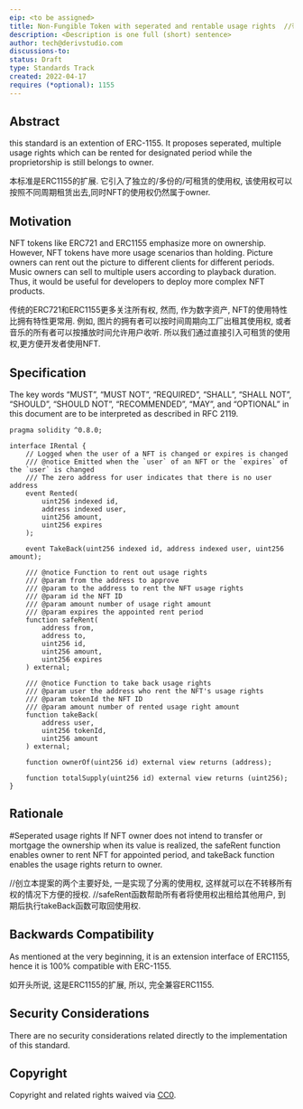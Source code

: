 ```yaml
---
eip: <to be assigned>
title: Non-Fungible Token with seperated and rentable usage rights	//带有独立可租赁使用权的NFT
description: <Description is one full (short) sentence>
author: tech@derivstudio.com
discussions-to: 
status: Draft
type: Standards Track
created: 2022-04-17
requires (*optional): 1155
---
```


## Abstract
this standard is an extention of ERC-1155. It proposes seperated, multiple usage rights which can be rented for designated period while the proprietorship is still belongs to owner.

本标准是ERC1155的扩展. 它引入了独立的/多份的/可租赁的使用权, 该使用权可以按照不同周期租赁出去,同时NFT的使用权仍然属于owner.

## Motivation
NFT tokens like ERC721 and ERC1155 emphasize more on ownership. However, NFT tokens have more usage scenarios than holding. Picture owners can rent out the picture to different clients for different periods. Music owners can sell to multiple users according to playback duration. Thus, it would be useful for developers to deploy more complex NFT products.


传统的ERC721和ERC1155更多关注所有权, 然而, 作为数字资产, NFT的使用特性比拥有特性更常用. 例如, 图片的拥有者可以按时间周期向工厂出租其使用权, 或者音乐的所有者可以按播放时间允许用户收听. 所以我们通过直接引入可租赁的使用权,更方便开发者使用NFT.


## Specification
The key words “MUST”, “MUST NOT”, “REQUIRED”, “SHALL”, “SHALL NOT”, “SHOULD”, “SHOULD NOT”, “RECOMMENDED”, “MAY”, and “OPTIONAL” in this document are to be interpreted as described in RFC 2119.

```
pragma solidity ^0.8.0;

interface IRental {
    // Logged when the user of a NFT is changed or expires is changed
    /// @notice Emitted when the `user` of an NFT or the `expires` of the `user` is changed
    /// The zero address for user indicates that there is no user address
    event Rented(
        uint256 indexed id,
        address indexed user,
        uint256 amount,
        uint256 expires
    );

    event TakeBack(uint256 indexed id, address indexed user, uint256 amount);

    /// @notice Function to rent out usage rights
    /// @param from the address to approve
    /// @param to the address to rent the NFT usage rights
    /// @param id the NFT ID
    /// @param amount number of usage right amount
    /// @param expires the appointed rent period
    function safeRent(
        address from,
        address to,
        uint256 id,
        uint256 amount,
        uint256 expires
    ) external;

    /// @notice Function to take back usage rights
    /// @param user the address who rent the NFT's usage rights
    /// @param tokenId the NFT ID
    /// @param amount number of rented usage right amount
    function takeBack(
        address user,
        uint256 tokenId,
        uint256 amount
    ) external;

    function ownerOf(uint256 id) external view returns (address);

    function totalSupply(uint256 id) external view returns (uint256);
}

```
## Rationale
#Seperated usage rights
If NFT owner does not intend to transfer or mortgage the ownership when its value is realized, the safeRent function enables owner to rent NFT for appointed period, and takeBack function enables the usage rights return to owner.


//创立本提案的两个主要好处, 一是实现了分离的使用权, 这样就可以在不转移所有权的情况下方便的授权.
//safeRent函数帮助所有者将使用权出租给其他用户, 到期后执行takeBack函数可取回使用权.


## Backwards Compatibility
As mentioned at the very beginning, it is an extension interface of ERC1155, hence it is 100% compatible with ERC-1155.

如开头所说, 这是ERC1155的扩展, 所以, 完全兼容ERC1155.

## Security Considerations
There are no security considerations related directly to the implementation of this standard.


## Copyright
Copyright and related rights waived via [CC0](../LICENSE.md).
